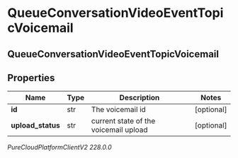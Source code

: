 # QueueConversationVideoEventTopicVoicemail

## QueueConversationVideoEventTopicVoicemail

## Properties

|Name | Type | Description | Notes|
|------------ | ------------- | ------------- | -------------|
| **id** | str | The voicemail id | [optional] |
| **upload_status** | str | current state of the voicemail upload | [optional] |



_PureCloudPlatformClientV2 228.0.0_
